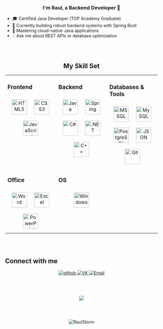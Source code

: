  ### <div align="center">I'm Raul, a Backend Developer 🚀</div>  

- 🎓 Certified Java Developer (TOP Academy Graduate)  
- 🔭 Currently building robust backend systems with Spring Boot  
- 🌱 Mastering cloud-native Java applications  
- 💡 Ask me about REST APIs or database optimization  

<br/><br/>

<div align="center">

## My Skill Set  
<table><tr><td valign="top" width="33%">

### Frontend  
<div align="center">  
<a href="https://www.w3.org/html/" target="_blank"><img style="margin: 10px" src="https://cdn.jsdelivr.net/gh/devicons/devicon/icons/html5/html5-original.svg" alt="HTML5" height="50" /></a>  
<a href="https://www.w3schools.com/css/" target="_blank"><img style="margin: 10px" src="https://cdn.jsdelivr.net/gh/devicons/devicon/icons/css3/css3-original.svg" alt="CSS3" height="50" /></a>  
<a href="https://developer.mozilla.org/en-US/docs/Web/JavaScript" target="_blank"><img style="margin: 10px" src="https://cdn.jsdelivr.net/gh/devicons/devicon/icons/javascript/javascript-original.svg" alt="JavaScript" height="50" /></a>  
</div>

</td><td valign="top" width="33%">

### Backend  
<div align="center">  
<a href="https://www.java.com" target="_blank"><img style="margin: 10px" src="https://cdn.jsdelivr.net/gh/devicons/devicon/icons/java/java-original.svg" alt="Java" height="50" /></a>  
<a href="https://spring.io/" target="_blank"><img style="margin: 10px" src="https://cdn.jsdelivr.net/gh/devicons/devicon/icons/spring/spring-original.svg" alt="Spring" height="50" /></a>  
<a href="https://learn.microsoft.com/en-us/dotnet/csharp/" target="_blank"><img style="margin: 10px" src="https://cdn.jsdelivr.net/gh/devicons/devicon/icons/csharp/csharp-original.svg" alt="C#" height="50" /></a>  
<a href="https://dotnet.microsoft.com/en-us/" target="_blank"><img style="margin: 10px" src="https://cdn.jsdelivr.net/gh/devicons/devicon/icons/dot-net/dot-net-original.svg" alt=".NET" height="50" /></a>  
<a href="https://isocpp.org/" target="_blank"><img style="margin: 10px" src="https://cdn.jsdelivr.net/gh/devicons/devicon/icons/cplusplus/cplusplus-original.svg" alt="C++" height="50" /></a>  
</div>

</td><td valign="top" width="33%">

### Databases & Tools  
<div align="center">  
<a href="https://www.microsoft.com/en-us/sql-server" target="_blank"><img style="margin: 10px" src="https://cdn.jsdelivr.net/gh/devicons/devicon/icons/microsoftsqlserver/microsoftsqlserver-plain.svg" alt="MS SQL" height="50" /></a>  
<a href="https://www.mysql.com/" target="_blank"><img style="margin: 10px" src="https://cdn.jsdelivr.net/gh/devicons/devicon/icons/mysql/mysql-original.svg" alt="MySQL" height="50" /></a>  
<a href="https://www.postgresql.org/" target="_blank"><img style="margin: 10px" src="https://cdn.jsdelivr.net/gh/devicons/devicon/icons/postgresql/postgresql-original.svg" alt="PostgreSQL" height="50" /></a>  
<a href="https://www.json.org/" target="_blank"><img style="margin: 10px" src="https://cdn.jsdelivr.net/gh/devicons/devicon/icons/json/json-original.svg" alt="JSON" height="50" /></a>  
<a href="https://git-scm.com/" target="_blank"><img style="margin: 10px" src="https://cdn.jsdelivr.net/gh/devicons/devicon/icons/git/git-original.svg" alt="Git" height="50" /></a>  
</div>

</td></tr><tr><td valign="top" width="33%">

### Office  
<div align="center">  
<a href="https://www.microsoft.com/en-us/microsoft-365/word" target="_blank"><img style="margin: 10px" src="https://img.icons8.com/?size=100&id=117563&format=png&color=000000" alt="Word" height="50" /></a>  
<a href="https://www.microsoft.com/en-us/microsoft-365/excel" target="_blank"><img style="margin: 10px" src="https://img.icons8.com/?size=100&id=117561&format=png&color=000000" alt="Excel" height="50" /></a>  
<a href="https://www.microsoft.com/en-us/microsoft-365/powerpoint" target="_blank"><img style="margin: 10px" src="https://img.icons8.com/?size=100&id=ifP93G7BXUhU&format=png&color=000000" alt="PowerPoint" height="50" /></a>  
</div>

</td><td valign="top" width="33%">

### OS  
<div align="center">  
<a href="https://www.microsoft.com/en-us/windows" target="_blank"><img style="margin: 10px" src="https://cdn.jsdelivr.net/gh/devicons/devicon/icons/windows8/windows8-original.svg" alt="Windows" height="50" /></a>  
</div>

</td></tr></table>

</div>

<br/><br/>

## Connect with me  
<div align="center">
<a href="https://github.com/RaulStorm" target="_blank">
<img src="https://img.shields.io/badge/github-%2324292e.svg?&style=for-the-badge&logo=github&logoColor=white" alt="github" style="margin-bottom: 5px;" />
</a>
<a href="https://vk.com/raul.musaev" target="_blank">
<img src="https://img.shields.io/badge/VK-%230077FF.svg?&style=for-the-badge&logo=vk&logoColor=white" alt="VK" style="margin-bottom: 5px;" />
</a>
<a href="mailto:raulmusaev2020@gmail.com" target="_blank">
<img src="https://img.shields.io/badge/Email-D14836?style=for-the-badge&logo=gmail&logoColor=white" alt="Email" style="margin-bottom: 5px;" />
</a>
</div>  

<br/><br/>

<div align="center">
<img src="https://github-readme-stats.vercel.app/api/top-langs/?username=RaulStorm&layout=compact&hide_border=true" align="center" />
</div>  

<br/><br/>

<div align="center">
<img src="https://komarev.com/ghpvc/?username=RaulStorm&label=Profile%20views&color=0e75b6&style=flat" alt="RaulStorm" />
</div>
